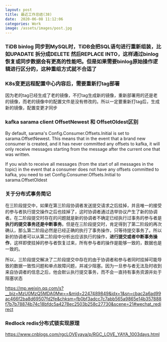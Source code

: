 ```yaml
---
layout: post
title: 最近工作总结(38)
date:  2020-06-08 11:12:06
categories: Work
image: /assets/images/post.jpg
---
```


### TiDB binlog 同步到MySQL时，TiDB会把SQL语句进行重新组装，比如UPADATE 拆分成DELETE 然后REPLACE INTO，这样通过binlog恢复或同步数据会有更高的性能吧。但是如果需要binlog原始操作逻辑进行区分的，这种重组方式就不合适了

### K8s变更远程配置中心内容后，需要重新打tag部署
因为老的tag已经生成了老的镜像，不打tag生成新的镜像，重新部署用的还是老的镜像，而老的镜像中的配置文件是没有修改的。所以一定要重新打tag后，生成新的镜像，配置变更才同步

### kafka sarama client OffsetNewest 和 OffsetOldest区别

By default, sarama's Config.Consumer.Offsets.Initial is set to sarama.OffsetNewest. This means that in the event that a brand new consumer is created, and it has never committed any offsets to kafka, it will only receive messages starting from the message after the current one that was written.

If you wish to receive all messages (from the start of all messages in the topic) in the event that a consumer does not have any offsets committed to kafka, you need to set Config.Consumer.Offsets.Initial to sarama.OffsetOldest

### 关于分布式事务简记

在三阶段提交中，如果在第三阶段协调者发送提交请求之后挂掉，并且唯一的接受的参与者执行提交操作之后也挂掉了，这时协调者通过选举协议产生了新的协调者。在二阶段提交时存在的问题就是新的协调者不确定已经执行过事务的参与者是**执行的提交事务还是中断事务**。但是在三阶段提交时，肯定得到了第二阶段的再次确认，那么第二阶段必然是已经正确的执行了事务操作，只等待提交事务了。所以新的协调者可以从第二阶段中分析出应该执行的操作，**进行提交或者中断事务操作**，这样即使挂掉的参与者恢复过来，所有参与者的操作是能够一致的，数据也是一致的。

所以，三阶段提交解决了二阶段提交中存在的由于协调者和参与者同时挂掉可能导致的数据一致性问题和单点故障问题，并减少阻塞。因为一旦参与者无法及时收到来自协调者的信息之后，他会默认执行提交事务，而不会一直持有事务资源并处于阻塞状态

https://mp.weixin.qq.com/s?__biz=MzU0MzQ5MDA0Mw==&mid=2247489849&idx=1&sn=cbac2a6ad99ac466f2ba8d69507fd2fe&chksm=fb0bf3adcc7c7abb565a9865e14b357888f7b7b78874b74c18bfdc5a4278ec2503b258c27730&scene=21#wechat_redirect

### Redlock redis分布式锁实现原理
https://www.cnblogs.com/rgcLOVEyaya/p/RGC_LOVE_YAYA_1003days.html
